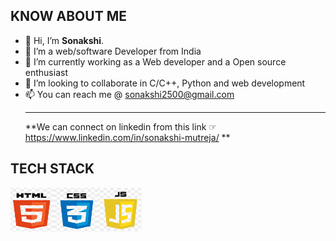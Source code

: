 ## KNOW ABOUT ME
- 👋 Hi, I’m <b>Sonakshi</b>.
- 👀 I’m a web/software Developer from India
- 🌱 I’m currently working as a Web developer and a Open source enthusiast
- 💞️ I’m looking to collaborate in C/C++, Python and web development
- 📫 You can reach me @ sonakshi2500@gmail.com
<br><hr>
**We can connect on linkedin from this link ☞
https://www.linkedin.com/in/sonakshi-mutreja/ **

## TECH STACK
<img src="img/HTML.PNG" width=70px height=70px style="float:left !important;"> &nbsp;&nbsp; <img src="img/CSS.png" width=70px height=70px style="float:left !important;"> &nbsp; &nbsp;<img src="img/JS.png" width=70px height=70px style="float:left !important;"> &nbsp;&nbsp;


